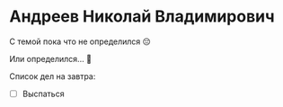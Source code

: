 # Андреев Николай Владимирович

С темой пока что не определился :pensive:

Или определился... :thinking:

Список дел на завтра:

- [ ] Выспаться
